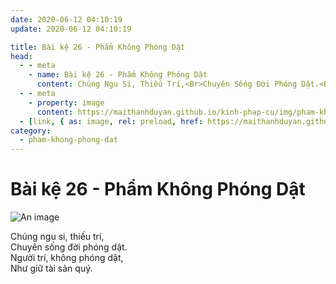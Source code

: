 ```yaml
---
date: 2020-06-12 04:10:19
update: 2020-06-12 04:10:19

title: Bài kệ 26 - Phẩm Không Phóng Dật
head:
  - - meta
    - name: Bài kệ 26 - Phẩm Không Phóng Dật
      content: Chúng Ngu Si, Thiếu Trí,<Br>Chuyên Sống Đời Phóng Dật.<Br>Người Trí, Không Phóng Dật,<Br>Như Giữ Tài Sản Quý.<Br>
  - - meta
    - property: image
      content: https://maithanhduyan.github.io/kinh-phap-cu/img/pham-khong-phong-dat/pham-khong-phong-dat-026.jpg
  - [link, { as: image, rel: preload, href: https://maithanhduyan.github.io/kinh-phap-cu/img/pham-khong-phong-dat/pham-khong-phong-dat-026.jpg }]
category:
  - pham-khong-phong-dat
---
```


# Bài kệ 26 - Phẩm Không Phóng Dật

![An image](/img/pham-khong-phong-dat/pham-khong-phong-dat-026.jpg)

Chúng ngu si, thiếu trí,<br>Chuyên sống đời phóng dật.<br>Người trí, không phóng dật,<br>Như giữ tài sản quý.<br>
